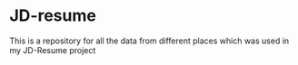 # JD-resume
This is a repository for all the data from different places which was used in my JD-Resume project 
